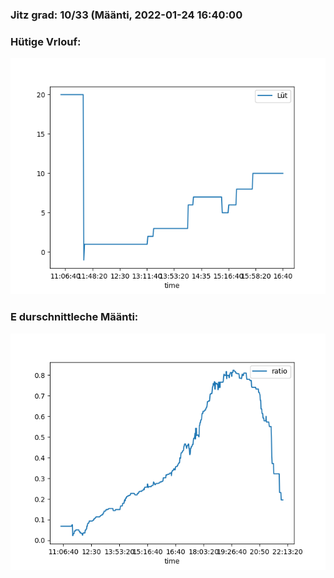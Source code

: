 ### Jitz grad: 10/33 (Määnti, 2022-01-24 16:40:00

### Hütige Vrlouf:
![Graph](Today.png)

### E durschnittleche Määnti:
![Graph](Määnti.png)
